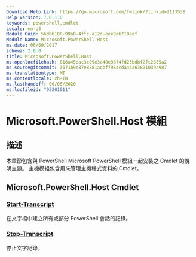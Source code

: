 ```yaml
---
Download Help Link: https://go.microsoft.com/fwlink/?linkid=2113538
Help Version: 7.0.1.0
keywords: powershell,cmdlet
Locale: en-US
Module Guid: 56d66100-99a0-4ffc-a12d-eee9a6718aef
Module Name: Microsoft.PowerShell.Host
ms.date: 06/09/2017
schema: 2.0.0
title: Microsoft.PowerShell.Host
ms.openlocfilehash: 016a45dac3c09e3a48e33f4fd25bdbf2fc2355a2
ms.sourcegitcommit: 3571b9e87e8881adbf7984cda46a63891039a987
ms.translationtype: MT
ms.contentlocale: zh-TW
ms.lasthandoff: 06/05/2020
ms.locfileid: "93201011"
---
```

# Microsoft.PowerShell.Host 模組

## 描述

本章節包含與 PowerShell Microsoft PowerShell 模組一起安裝之 Cmdlet 的說明主題。 主機模組包含用來管理主機程式資料的 Cmdlet。

## Microsoft.PowerShell.Host Cmdlet

### [Start-Transcript](Start-Transcript.md)
在文字檔中建立所有或部分 PowerShell 會話的記錄。

### [Stop-Transcript](Stop-Transcript.md)
停止文字記錄。
